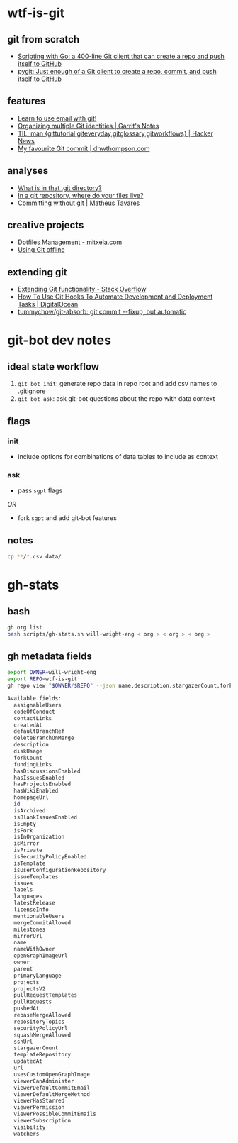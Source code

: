 # wtf-is-git

## git from scratch

- [Scripting with Go: a 400-line Git client that can create a repo and push itself to GitHub](https://benhoyt.com/writings/gogit/)
- [pygit: Just enough of a Git client to create a repo, commit, and push itself to GitHub](https://benhoyt.com/writings/pygit/)

## features

- [Learn to use email with git!](https://git-send-email.io/)
- [Organizing multiple Git identities | Garrit's Notes](https://garrit.xyz/posts/2023-10-13-organizing-multiple-git-identities)
- [TIL: man {gittutorial,giteveryday,gitglossary,gitworkflows} | Hacker News](https://news.ycombinator.com/item?id=38124845)
- [My favourite Git commit | dhwthompson.com](https://dhwthompson.com/2019/my-favourite-git-commit)

## analyses

- [What is in that .git directory?](https://blog.meain.io/2023/what-is-in-dot-git/)
- [In a git repository, where do your files live?](https://jvns.ca/blog/2023/09/14/in-a-git-repository--where-do-your-files-live-/)
- [Committing without git | Matheus Tavares](https://matheustavares.gitlab.io/posts/committing-without-git)

## creative projects

- [Dotfiles Management - mitxela.com](https://mitxela.com/projects/dotfiles_management)
- [Using Git offline](https://www.gibbard.me/using_git_offline/)

## extending git

- [Extending Git functionality - Stack Overflow](https://stackoverflow.com/questions/10978257/extending-git-functionality)
- [How To Use Git Hooks To Automate Development and Deployment Tasks | DigitalOcean](https://www.digitalocean.com/community/tutorials/how-to-use-git-hooks-to-automate-development-and-deployment-tasks)
- [tummychow/git-absorb: git commit --fixup, but automatic](https://github.com/tummychow/git-absorb)

# git-bot dev notes

## ideal state workflow

1. `git bot init`: generate repo data in repo root and add csv names to .gitignore
2. `git bot ask`: ask git-bot questions about the repo with data context

## flags

### init

- include options for combinations of data tables to include as context

### ask

- pass `sgpt` flags

*OR*

- fork `sgpt` and add git-bot features


## notes

```bash
cp **/*.csv data/
```

# gh-stats

## bash

```bash
gh org list
bash scripts/gh-stats.sh will-wright-eng < org > < org > < org >
```

## gh metadata fields

```bash
export OWNER=will-wright-eng
export REPO=wtf-is-git
gh repo view "$OWNER/$REPO" --json name,description,stargazerCount,forkCount,issues,pullRequests,createdAt,updatedAt,licenseInfo --jq '. | {name,description,stargazerCount,forkCount,issues,pullRequests,createdAt,updatedAt,licenseInfo}' > tmp

Available fields:
  assignableUsers
  codeOfConduct
  contactLinks
  createdAt
  defaultBranchRef
  deleteBranchOnMerge
  description
  diskUsage
  forkCount
  fundingLinks
  hasDiscussionsEnabled
  hasIssuesEnabled
  hasProjectsEnabled
  hasWikiEnabled
  homepageUrl
  id
  isArchived
  isBlankIssuesEnabled
  isEmpty
  isFork
  isInOrganization
  isMirror
  isPrivate
  isSecurityPolicyEnabled
  isTemplate
  isUserConfigurationRepository
  issueTemplates
  issues
  labels
  languages
  latestRelease
  licenseInfo
  mentionableUsers
  mergeCommitAllowed
  milestones
  mirrorUrl
  name
  nameWithOwner
  openGraphImageUrl
  owner
  parent
  primaryLanguage
  projects
  projectsV2
  pullRequestTemplates
  pullRequests
  pushedAt
  rebaseMergeAllowed
  repositoryTopics
  securityPolicyUrl
  squashMergeAllowed
  sshUrl
  stargazerCount
  templateRepository
  updatedAt
  url
  usesCustomOpenGraphImage
  viewerCanAdminister
  viewerDefaultCommitEmail
  viewerDefaultMergeMethod
  viewerHasStarred
  viewerPermission
  viewerPossibleCommitEmails
  viewerSubscription
  visibility
  watchers
```
